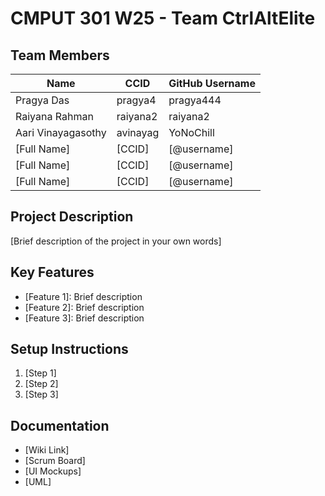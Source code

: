 # CMPUT 301 W25 - Team CtrlAltElite

## Team Members

| Name        | CCID   | GitHub Username |
| ----------- | ------ | --------------- |
| Pragya Das | pragya4 | pragya444     |
| Raiyana Rahman| raiyana2 | raiyana2     |
| Aari Vinayagasothy | avinayag | YoNoChill     |
| [Full Name] | [CCID] | [@username]     |
| [Full Name] | [CCID] | [@username]     |
| [Full Name] | [CCID] | [@username]     |

## Project Description

[Brief description of the project in your own words]

## Key Features

- [Feature 1]: Brief description
- [Feature 2]: Brief description
- [Feature 3]: Brief description

## Setup Instructions

1. [Step 1]
2. [Step 2]
3. [Step 3]

## Documentation

- [Wiki Link]
- [Scrum Board]
- [UI Mockups]
- [UML]
